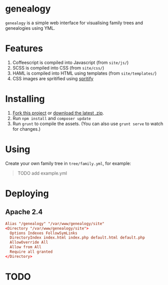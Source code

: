 genealogy
==========

`genealogy` is a simple web interface for visualising family trees and genealogies using YML.

# Features

1. Coffeescript is compiled into Javascript (from `site/js/`)
2. SCSS is compiled into CSS (from `site/css/`)
3. HAML is compiled into HTML using templates (from `site/templates/`)
4. CSS images are spritified using [spritify](https://github.com/soundasleep/spritify)

# Installing

1. [Fork this project](https://github.com/soundasleep/genealogy) or
   [download the latest .zip](https://github.com/soundasleep/genealogy/archive/master.zip).
2. Run `npm install` and `composer update`
3. Run `grunt` to compile the assets. (You can also use `grunt serve` to watch for changes.)

# Using

Create your own family tree in `tree/family.yml`, for example:

> TODO add example.yml

# Deploying

## Apache 2.4

```conf
Alias "/genealogy" "/var/www/genealogy/site"
<Directory "/var/www/genealogy/site">
  Options Indexes FollowSymLinks
  DirectoryIndex index.html index.php default.html default.php
  AllowOverride All
  Allow from All
  Require all granted
</Directory>
```

# TODO

